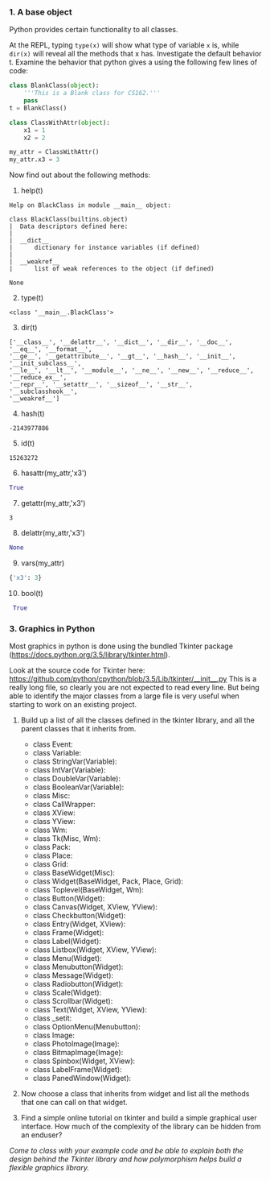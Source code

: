 ### 1. A base object
Python provides certain functionality to all classes.


At the REPL, typing `type(x)` will show what type of variable `x` is, while `dir(x)` will reveal all the methods that x has.  Investigate the default behavior t.  Examine the behavior that python gives a using the following few lines of code:

```python
class BlankClass(object):
    '''This is a Blank class for CS162.'''
    pass
t = BlankClass()

class ClassWithAttr(object):
    x1 = 1
    x2 = 2

my_attr = ClassWithAttr()
my_attr.x3 = 3
```

Now find out about the following methods:
 1. help(t)
 ```
 Help on BlackClass in module __main__ object:

class BlackClass(builtins.object)
 |  Data descriptors defined here:
 |
 |  __dict__
 |      dictionary for instance variables (if defined)
 |
 |  __weakref__
 |      list of weak references to the object (if defined)        

None
 ```
 2. type(t)
 ```
 <class '__main__.BlackClass'>
 ```
 3. dir(t)
 ```
 ['__class__', '__delattr__', '__dict__', '__dir__', '__doc__', '__eq__', '__format__',
 '__ge__', '__getattribute__', '__gt__', '__hash__', '__init__', '__init_subclass__',
 '__le__', '__lt__', '__module__', '__ne__', '__new__', '__reduce__', '__reduce_ex__',
 '__repr__', '__setattr__', '__sizeof__', '__str__', '__subclasshook__', 
'__weakref__']
 ```
 4. hash(t)
 ```
 -2143977886
 ```
 5. id(t)
 ```
 15263272
 ```
 6. hasattr(my_attr,'x3')
 ```python
 True
 ```
 7. getattr(my_attr,'x3')
 ```
 3
 ```
 8. delattr(my_attr,'x3')
 ```python
 None
 ```
 9. vars(my_attr)
 ```python
 {'x3': 3}
 ```
10. bool(t)
```python
 True
 ```
 
 
 ### 3. Graphics in Python
Most graphics in python is done using the bundled Tkinter package (https://docs.python.org/3.5/library/tkinter.html).  

Look at the source code for Tkinter here:
https://github.com/python/cpython/blob/3.5/Lib/tkinter/__init__.py
This is a really long file, so clearly you are not expected to
read every line.  But being able to identify the major classes from a large
file is very useful when starting to work on an existing project.

1. Build up a list of all the classes defined in the tkinter library, and all
the parent classes that it inherits from.
    - class Event:
    - class Variable:
    - class StringVar(Variable):
    - class IntVar(Variable):
    - class DoubleVar(Variable):
    - class BooleanVar(Variable):
    - class Misc:
    - class CallWrapper:
    - class XView:
    - class YView:
    - class Wm:
    - class Tk(Misc, Wm):
    - class Pack:
    - class Place:
    - class Grid:
    - class BaseWidget(Misc):
    - class Widget(BaseWidget, Pack, Place, Grid):
    - class Toplevel(BaseWidget, Wm):
    - class Button(Widget):
    - class Canvas(Widget, XView, YView):
    - class Checkbutton(Widget):
    - class Entry(Widget, XView):
    - class Frame(Widget):
    - class Label(Widget):
    - class Listbox(Widget, XView, YView):
    - class Menu(Widget):
    - class Menubutton(Widget):
    - class Message(Widget):
    - class Radiobutton(Widget):
    - class Scale(Widget):
    - class Scrollbar(Widget):
    - class Text(Widget, XView, YView):
    - class _setit:
    - class OptionMenu(Menubutton):
    - class Image:
    - class PhotoImage(Image):
    - class BitmapImage(Image):
    - class Spinbox(Widget, XView):
    - class LabelFrame(Widget):
    - class PanedWindow(Widget):
    
    
2. Now choose a class that inherits from widget and list all the methods that
one can call on that widget.
3. Find a simple online tutorial on tkinter and build a simple graphical user
interface.  How much of the complexity of the library can be hidden from an
enduser?

*Come to class with your example code and be able to explain both the design
behind the Tkinter library and how polymorphism helps build a flexible graphics
library.*
